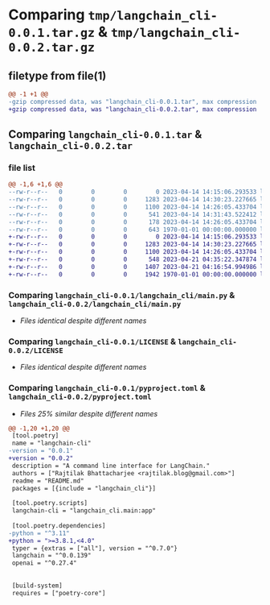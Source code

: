 # Comparing `tmp/langchain_cli-0.0.1.tar.gz` & `tmp/langchain_cli-0.0.2.tar.gz`

## filetype from file(1)

```diff
@@ -1 +1 @@
-gzip compressed data, was "langchain_cli-0.0.1.tar", max compression
+gzip compressed data, was "langchain_cli-0.0.2.tar", max compression
```

## Comparing `langchain_cli-0.0.1.tar` & `langchain_cli-0.0.2.tar`

### file list

```diff
@@ -1,6 +1,6 @@
--rw-r--r--   0        0        0        0 2023-04-14 14:15:06.293533 langchain_cli-0.0.1/langchain_cli/__init__.py
--rw-r--r--   0        0        0     1283 2023-04-14 14:30:23.227665 langchain_cli-0.0.1/langchain_cli/main.py
--rw-r--r--   0        0        0     1100 2023-04-14 14:26:05.433704 langchain_cli-0.0.1/LICENSE
--rw-r--r--   0        0        0      541 2023-04-14 14:31:43.522412 langchain_cli-0.0.1/pyproject.toml
--rw-r--r--   0        0        0      178 2023-04-14 14:26:05.433704 langchain_cli-0.0.1/README.md
--rw-r--r--   0        0        0      643 1970-01-01 00:00:00.000000 langchain_cli-0.0.1/PKG-INFO
+-rw-r--r--   0        0        0        0 2023-04-14 14:15:06.293533 langchain_cli-0.0.2/langchain_cli/__init__.py
+-rw-r--r--   0        0        0     1283 2023-04-14 14:30:23.227665 langchain_cli-0.0.2/langchain_cli/main.py
+-rw-r--r--   0        0        0     1100 2023-04-14 14:26:05.433704 langchain_cli-0.0.2/LICENSE
+-rw-r--r--   0        0        0      548 2023-04-21 04:35:22.347874 langchain_cli-0.0.2/pyproject.toml
+-rw-r--r--   0        0        0     1407 2023-04-21 04:16:54.994986 langchain_cli-0.0.2/README.md
+-rw-r--r--   0        0        0     1942 1970-01-01 00:00:00.000000 langchain_cli-0.0.2/PKG-INFO
```

### Comparing `langchain_cli-0.0.1/langchain_cli/main.py` & `langchain_cli-0.0.2/langchain_cli/main.py`

 * *Files identical despite different names*

### Comparing `langchain_cli-0.0.1/LICENSE` & `langchain_cli-0.0.2/LICENSE`

 * *Files identical despite different names*

### Comparing `langchain_cli-0.0.1/pyproject.toml` & `langchain_cli-0.0.2/pyproject.toml`

 * *Files 25% similar despite different names*

```diff
@@ -1,20 +1,20 @@
 [tool.poetry]
 name = "langchain-cli"
-version = "0.0.1"
+version = "0.0.2"
 description = "A command line interface for LangChain."
 authors = ["Rajtilak Bhattacharjee <rajtilak.blog@gmail.com>"]
 readme = "README.md"
 packages = [{include = "langchain_cli"}]
 
 [tool.poetry.scripts]
 langchain-cli = "langchain_cli.main:app"
 
 [tool.poetry.dependencies]
-python = "^3.11"
+python = ">=3.8.1,<4.0"
 typer = {extras = ["all"], version = "^0.7.0"}
 langchain = "^0.0.139"
 openai = "^0.27.4"
 
 
 [build-system]
 requires = ["poetry-core"]
```


